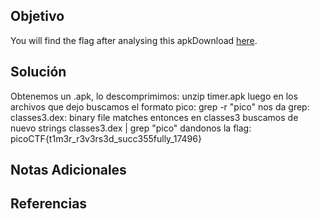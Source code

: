 ## Objetivo
You will find the flag after analysing this apkDownload [here](https://artifacts.picoctf.net/c/449/timer.apk).

## Solución
Obtenemos un .apk, lo descomprimimos:
unzip timer.apk
luego en los archivos que dejo buscamos el formato pico:
grep -r "pico"
nos da
grep: classes3.dex: binary file matches
entonces en classes3 buscamos de nuevo
strings classes3.dex | grep "pico"
dandonos la flag:
picoCTF{t1m3r_r3v3rs3d_succ355fully_17496}

## Notas Adicionales


## Referencias
